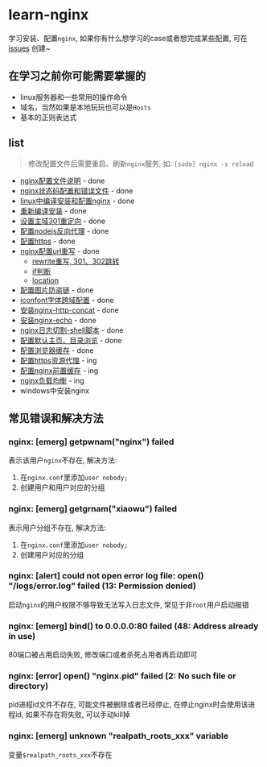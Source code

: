 # learn-nginx

学习安装、配置`nginx`, 如果你有什么想学习的case或者想完成某些配置, 可在 [issues](https://github.com/xuexb/learn-nginx/issues) 创建~

## 在学习之前你可能需要掌握的

* linux服务器和一些常用的操作命令
* 域名，当然如果是本地玩玩也可以是`Hosts`
* 基本的正则表达式

## list

> 修改配置文件后需要重启、刷新`nginx`服务, 如: `[sudo] nginx -s reload`

* [nginx配置文件说明](docs/conf.md) - done
* [nginx状态码配置和错误文件](docs/status.md) - done
* [linux中编译安装和配置nginx](docs/linux-make.md) - done
* [重新编译安装](docs/reload-make.md) - done
* [设置主域301重定向](docs/domain.md) - done
* [配置nodejs反向代理](docs/nodejs-proxy.md) - done
* [配置https](docs/https.md) - done
* [nginx配置url重写](docs/url.md) - done
    * [rewrite重写, 301、302跳转](docs/url.md#rewrite)
    * [if判断](docs/url.md#if判断)
    * [location](docs/url.md#location)
* [配置图片防盗链](docs/invalid_referer.md) - done
* [iconfont字体跨域配置](docs/iconfont.md) - done
* [安装nginx-http-concat](docs/nginx-http-concat.md) - done
* [安装nginx-echo](docs/nginx-echo-module.md) - done
* [nginx日志切割-shell脚本](docs/split-logs.md) - done
* [配置默认主页、目录浏览](docs/autoindex.md) - done
* [配置浏览器缓存](docs/expires.md) - done
* [配置https资源代理](docs/proxy.md) - ing
* [配置nginx前置缓存](docs/cache.md) - ing
* [nginx负载均衡](docs/upstream.md) - ing
* windows中安装nginx

## 常见错误和解决方法

### nginx: [emerg] getpwnam("nginx") failed

表示该用户`nginx`不存在, 解决方法:

1. 在`nginx.conf`里添加`user nobody;`
2. 创建用户和用户对应的分组


### nginx: [emerg] getgrnam("xiaowu") failed

表示用户分组不存在, 解决方法:

1. 在`nginx.conf`里添加`user nobody;`
2. 创建用户对应的分组

### nginx: [alert] could not open error log file: open() "/logs/error.log" failed (13: Permission denied)

启动`nginx`的用户权限不够导致无法写入日志文件, 常见于非`root`用户启动报错

### nginx: [emerg] bind() to 0.0.0.0:80 failed (48: Address already in use)

80端口被占用启动失败, 修改端口或者杀死占用者再启动即可

### nginx: [error] open() "nginx.pid" failed (2: No such file or directory)

pid进程id文件不存在, 可能文件被删除或者已经停止, 在停止nginx时会使用该进程id, 如果不存在将失败, 可以手动kill掉

### nginx: [emerg] unknown "realpath_roots_xxx" variable

变量`$realpath_roots_xxx`不存在